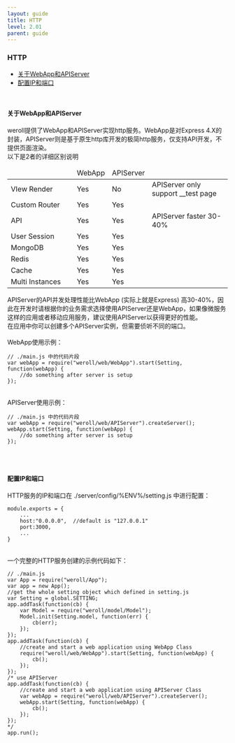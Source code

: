 ```yaml
---
layout: guide
title: HTTP
level: 2.01
parent: guide
---
```


<h3>HTTP</h3>
<ul class="guide_index">
    <li><a href="#about">关于WebApp和APIServer</a></li>
    <li><a href="#config">配置IP和端口</a></li>
</ul>
<br>
<h4><a name="about">关于WebApp和APIServer</a></h4>
weroll提供了WebApp和APIServer实现http服务。WebApp是对Express 4.X的封装，APIServer则是基于原生http库开发的极简http服务，仅支持API开发，不提供页面渲染。
<br>
以下是2者的详细区别说明
<table>
    <thead>
        <tr>
            <td style="width:135px;"></td>
            <td>WebApp</td>
            <td>APIServer</td>
            <td></td>
        </tr>
    </thead>
    <tbody>
        <tr>
            <td>VIew Render</td>
            <td>Yes</td>
            <td>No</td>
            <td>APIServer only support __test page</td>
        </tr>
        <tr>
            <td>Custom Router</td>
            <td>Yes</td>
            <td>Yes</td>
            <td></td>
        </tr>
        <tr>
            <td>API</td>
            <td>Yes</td>
            <td>Yes</td>
            <td>APIServer faster 30-40%</td>
        </tr>
        <tr>
            <td>User Session</td>
            <td>Yes</td>
            <td>Yes</td>
            <td></td>
        </tr>
        <tr>
            <td>MongoDB</td>
            <td>Yes</td>
            <td>Yes</td>
            <td></td>
        </tr>
        <tr>
            <td>Redis</td>
            <td>Yes</td>
            <td>Yes</td>
            <td></td>
        </tr>
        <tr>
            <td>Cache</td>
            <td>Yes</td>
            <td>Yes</td>
            <td></td>
        </tr>
        <tr>
            <td>Multi Instances</td>
            <td>Yes</td>
            <td>Yes</td>
            <td></td>
        </tr>
    </tbody>
</table>


APIServer的API并发处理性能比WebApp (实际上就是Express) 高30-40%，因此在开发时请根据你的业务需求选择使用APIServer还是WebApp，如果像微服务这样的应用或者移动应用服务，建议使用APIServer以获得更好的性能。
<br>
在应用中你可以创建多个APIServer实例，但需要侦听不同的端口。
<br>
<br>
WebApp使用示例：<br>
<pre><code class="javascript">// ./main.js 中的代码片段
var webApp = require("weroll/web/WebApp").start(Setting, function(webApp) {
    //do something after server is setup
});</code></pre>
<br>
APIServer使用示例：<br>
<pre><code class="javascript">// ./main.js 中的代码片段
var webApp = require("weroll/web/APIServer").createServer();
webApp.start(Setting, function(webApp) {
    //do something after server is setup
});</code></pre>
<br>
<br>
<h4><a name="config">配置IP和端口</a></h4>
HTTP服务的IP和端口在 ./server/config/%ENV%/setting.js 中进行配置：<br>
<pre><code class="javascript">module.exports = {
    ...
    host:"0.0.0.0",  //default is "127.0.0.1"
    port:3000,
    ...
}
</code></pre>
<br>
一个完整的HTTP服务创建的示例代码如下：<br>
<pre><code class="javascript">// ./main.js
var App = require("weroll/App");
var app = new App();
//get the whole setting object which defined in setting.js
var Setting = global.SETTING;
app.addTask(function(cb) {
    var Model = require("weroll/model/Model");
    Model.init(Setting.model, function(err) {
        cb(err);
    });
});
app.addTask(function(cb) {
    //create and start a web application using WebApp Class
    require("weroll/web/WebApp").start(Setting, function(webApp) {
        cb();
    });
});
/* use APIServer
app.addTask(function(cb) {
    //create and start a web application using APIServer Class
    var webApp = require("weroll/web/APIServer").createServer();
    webApp.start(Setting, function(webApp) {
        cb();
    });
});
*/
app.run();
</code></pre>
